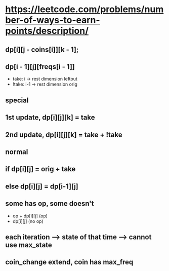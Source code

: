 
# https://leetcode.com/problems/number-of-ways-to-earn-points/description/

## dp[i][j - coins[i]][k - 1];
## dp[i - 1][j][freqs[i - 1]]

* take: i -> rest dimension leftout
* !take: i-1 -> rest dimension orig


## special
## 1st update, dp[i][j][k] = take
## 2nd update, dp[i][j][k] = take + !take

## normal
## if dp[i][j] = orig + take
## else dp[i][j] = dp[i-1][j]


## some has op, some doesn't
* op + dp[i][j] (op)
* dp[i][j] (no op)


## each iteration --> state of that time --> cannot use max_state


## coin_change extend, coin has max_freq

